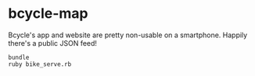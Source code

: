bcycle-map
==========

Bcycle's app and website are pretty non-usable on a smartphone. Happily there's a public JSON feed!

```
bundle
ruby bike_serve.rb
```
